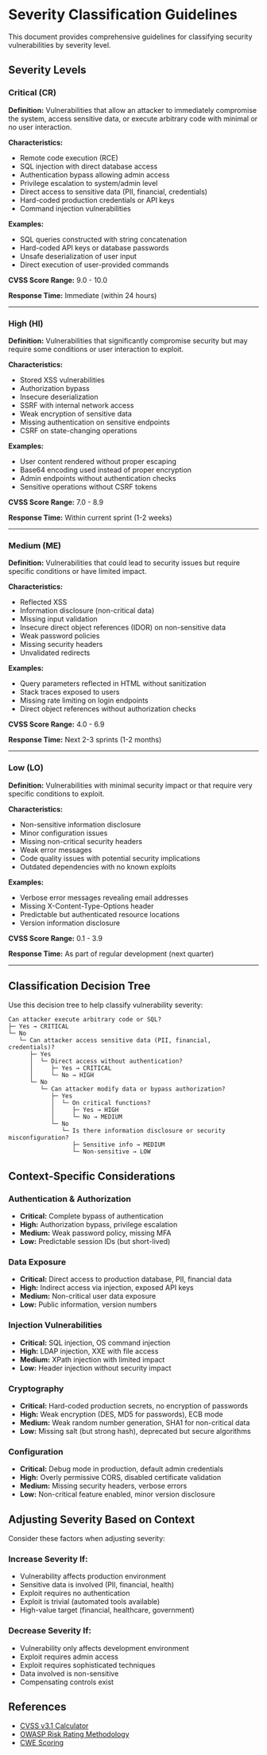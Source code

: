 # Severity Classification Guidelines

This document provides comprehensive guidelines for classifying security vulnerabilities by severity level.

## Severity Levels

### Critical (CR)

**Definition:** Vulnerabilities that allow an attacker to immediately compromise the system, access sensitive data, or execute arbitrary code with minimal or no user interaction.

**Characteristics:**
- Remote code execution (RCE)
- SQL injection with direct database access
- Authentication bypass allowing admin access
- Privilege escalation to system/admin level
- Direct access to sensitive data (PII, financial, credentials)
- Hard-coded production credentials or API keys
- Command injection vulnerabilities

**Examples:**
- SQL queries constructed with string concatenation
- Hard-coded API keys or database passwords
- Unsafe deserialization of user input
- Direct execution of user-provided commands

**CVSS Score Range:** 9.0 - 10.0

**Response Time:** Immediate (within 24 hours)

---

### High (HI)

**Definition:** Vulnerabilities that significantly compromise security but may require some conditions or user interaction to exploit.

**Characteristics:**
- Stored XSS vulnerabilities
- Authorization bypass
- Insecure deserialization
- SSRF with internal network access
- Weak encryption of sensitive data
- Missing authentication on sensitive endpoints
- CSRF on state-changing operations

**Examples:**
- User content rendered without proper escaping
- Base64 encoding used instead of proper encryption
- Admin endpoints without authentication checks
- Sensitive operations without CSRF tokens

**CVSS Score Range:** 7.0 - 8.9

**Response Time:** Within current sprint (1-2 weeks)

---

### Medium (ME)

**Definition:** Vulnerabilities that could lead to security issues but require specific conditions or have limited impact.

**Characteristics:**
- Reflected XSS
- Information disclosure (non-critical data)
- Missing input validation
- Insecure direct object references (IDOR) on non-sensitive data
- Weak password policies
- Missing security headers
- Unvalidated redirects

**Examples:**
- Query parameters reflected in HTML without sanitization
- Stack traces exposed to users
- Missing rate limiting on login endpoints
- Direct object references without authorization checks

**CVSS Score Range:** 4.0 - 6.9

**Response Time:** Next 2-3 sprints (1-2 months)

---

### Low (LO)

**Definition:** Vulnerabilities with minimal security impact or that require very specific conditions to exploit.

**Characteristics:**
- Non-sensitive information disclosure
- Minor configuration issues
- Missing non-critical security headers
- Weak error messages
- Code quality issues with potential security implications
- Outdated dependencies with no known exploits

**Examples:**
- Verbose error messages revealing email addresses
- Missing X-Content-Type-Options header
- Predictable but authenticated resource locations
- Version information disclosure

**CVSS Score Range:** 0.1 - 3.9

**Response Time:** As part of regular development (next quarter)

---

## Classification Decision Tree

Use this decision tree to help classify vulnerability severity:

```
Can attacker execute arbitrary code or SQL?
├─ Yes → CRITICAL
└─ No
   └─ Can attacker access sensitive data (PII, financial, credentials)?
      ├─ Yes
      │  └─ Direct access without authentication?
      │     ├─ Yes → CRITICAL
      │     └─ No → HIGH
      └─ No
         └─ Can attacker modify data or bypass authorization?
            ├─ Yes
            │  └─ On critical functions?
            │     ├─ Yes → HIGH
            │     └─ No → MEDIUM
            └─ No
               └─ Is there information disclosure or security misconfiguration?
                  ├─ Sensitive info → MEDIUM
                  └─ Non-sensitive → LOW
```

## Context-Specific Considerations

### Authentication & Authorization
- **Critical:** Complete bypass of authentication
- **High:** Authorization bypass, privilege escalation
- **Medium:** Weak password policy, missing MFA
- **Low:** Predictable session IDs (but short-lived)

### Data Exposure
- **Critical:** Direct access to production database, PII, financial data
- **High:** Indirect access via injection, exposed API keys
- **Medium:** Non-critical user data exposure
- **Low:** Public information, version numbers

### Injection Vulnerabilities
- **Critical:** SQL injection, OS command injection
- **High:** LDAP injection, XXE with file access
- **Medium:** XPath injection with limited impact
- **Low:** Header injection without security impact

### Cryptography
- **Critical:** Hard-coded production secrets, no encryption of passwords
- **High:** Weak encryption (DES, MD5 for passwords), ECB mode
- **Medium:** Weak random number generation, SHA1 for non-critical data
- **Low:** Missing salt (but strong hash), deprecated but secure algorithms

### Configuration
- **Critical:** Debug mode in production, default admin credentials
- **High:** Overly permissive CORS, disabled certificate validation
- **Medium:** Missing security headers, verbose errors
- **Low:** Non-critical feature enabled, minor version disclosure

## Adjusting Severity Based on Context

Consider these factors when adjusting severity:

### Increase Severity If:
- Vulnerability affects production environment
- Sensitive data is involved (PII, financial, health)
- Exploit requires no authentication
- Exploit is trivial (automated tools available)
- High-value target (financial, healthcare, government)

### Decrease Severity If:
- Vulnerability only affects development environment
- Exploit requires admin access
- Exploit requires sophisticated techniques
- Data involved is non-sensitive
- Compensating controls exist

## References

- [CVSS v3.1 Calculator](https://www.first.org/cvss/calculator/3.1)
- [OWASP Risk Rating Methodology](https://owasp.org/www-community/OWASP_Risk_Rating_Methodology)
- [CWE Scoring](https://cwe.mitre.org/)
